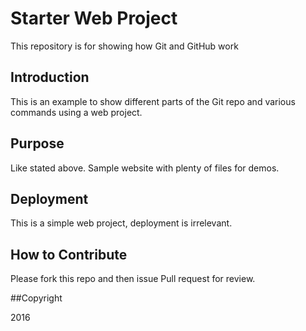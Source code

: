 # Starter Web Project

This repository is for showing how Git and GitHub work

## Introduction

This is an example to show different parts of the Git repo and various commands using a web project.

## Purpose

Like stated above. Sample website with plenty of files for demos. 

## Deployment

This is a simple web project, deployment is irrelevant.

## How to Contribute

Please fork this repo and then issue Pull request for review.

##Copyright

2016
